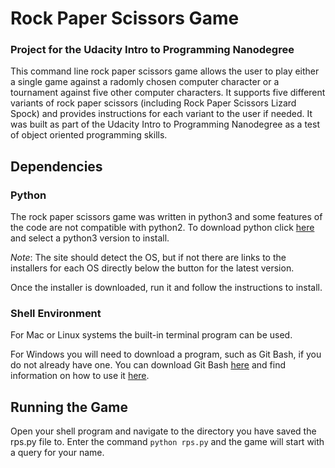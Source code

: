 # Rock Paper Scissors Game

### Project for the Udacity Intro to Programming Nanodegree

This command line rock paper scissors game allows the user to play either a single game against a radomly chosen computer character or a tournament against five other computer characters. It supports five different variants of rock paper scissors (including Rock Paper Scissors Lizard Spock) and provides instructions for each variant to the user if needed.
It was built as part of the Udacity Intro to Programming Nanodegree as a test of object oriented programming skills.

## Dependencies
### Python
The rock paper scissors game was written in python3 and some features of the code are not compatible with python2. 
To download python click [here](https://www.python.org/downloads/) and select a python3 version to install.

_Note_: The site should detect the OS, but if not there are links to the installers for each OS directly below the button for the latest version.

Once the installer is downloaded, run it and follow the instructions to install.

### Shell Environment
For Mac or Linux systems the built-in terminal program can be used.

For Windows you will need to download a program, such as Git Bash, if you do not already have one. 
You can download Git Bash [here](https://git-scm.com/downloads) and find information on how to use it [here](https://git-scm.com/doc).

## Running the Game
Open your shell program and navigate to the directory you have saved the rps.py file to. 
Enter the command `python rps.py` and the game will start with a query for your name.
